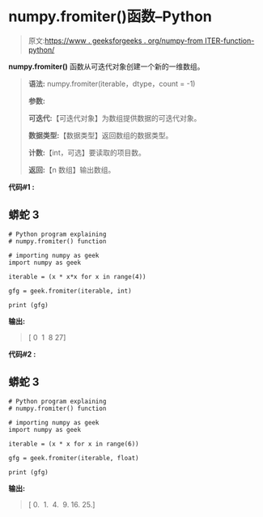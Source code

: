 # numpy.fromiter()函数–Python

> 原文:[https://www . geeksforgeeks . org/numpy-from ITER-function-python/](https://www.geeksforgeeks.org/numpy-fromiter-function-python/)

**numpy.fromiter()** 函数从可迭代对象创建一个新的一维数组。

> **语法:** numpy.fromiter(iterable，dtype，count = -1)
> 
> **参数:**
> 
> **可迭代:**【可迭代对象】为数组提供数据的可迭代对象。
> 
> **数据类型:**【数据类型】返回数组的数据类型。
> 
> **计数:**【int，可选】要读取的项目数。
> 
> **返回:**【n 数组】输出数组。

**代码#1 :**

## 蟒蛇 3

```
# Python program explaining
# numpy.fromiter() function 

# importing numpy as geek 
import numpy as geek

iterable = (x * x*x for x in range(4))

gfg = geek.fromiter(iterable, int)

print (gfg)
```

**输出:**

> [ 0  1  8 27]

**代码#2 :**

## 蟒蛇 3

```
# Python program explaining
# numpy.fromiter() function 

# importing numpy as geek 
import numpy as geek

iterable = (x * x for x in range(6))

gfg = geek.fromiter(iterable, float)

print (gfg)
```

**输出:**

> [ 0\.  1\.  4\.  9\. 16\. 25.]